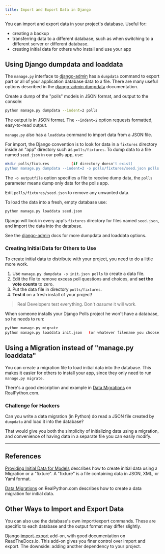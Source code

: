 ```yaml
---
title: Import and Export Data in Django 
---
```


You can import and export data in your project's database.
Useful for:

* creating a backup
* transferring data to a different database, such as when switching to a different server or different database.
* creating initial data for others who install and use your app

## Using Django dumpdata and loaddata

The `manage.py` interface to [django-admin][django-admin] has a `dumpdata` command to export part or all of your application database data to a file.  There are many useful options described in the [django-admin dumpdata][django-admin] documentation.

Create a dump of the "polls" models in JSON format, and output to the console:
```bash
python manage.py dumpdata --indent=2 polls
```
The output is in JSON format. The `--indent=2` option requests formatted, easy-to-read output.

`manage.py` also has a `loaddata` command to import data from a JSON file.

For import, the Django convention is to look for data in a `fixtures` directory inside an "app" directory such as `polls/fixtures`.
To dump data to a file named `seed.json` in our polls app, use:
```bash
mkdir polls/fixtures          (if directory doesn't exist)
python manage.py dumpdata --indent=2 -o polls/fixtures/seed.json polls
```
The `-o outputfile` option specifies a file to receive dump data, the `polls` parameter means dump only data for the polls app.

Edit `polls/fixtures/seed.json` to remove any unwanted data.

To load the data into a fresh, empty database use:
```bash
python manage.py loaddata seed.json
```
Django will look in every app's `fixtures` directory for files named `seed.json`, and import the data into the database.

See the [django-admin][django-admin] docs for more dumpdata and loaddata options.


### Creating Initial Data for Others to Use

To create initial data to distribute with your project, you need to
do a little more work.

1. Use `manage.py dumpdata -o init.json polls` to create a data file.
2. Edit the file to remove excess poll questions and choices, and **set the vote counts** to zero.
3. Put the data file in directory `polls/fixtures`.
4. **Test it** on a fresh install of your project!

> Real Developers test everything.  Don't *assume* it will work.

When someone installs your Django Polls project he won't have a database,
so he needs to run:
```bash
python manage.py migrate
python manage.py loaddata init.json   (or whatever filename you choose)
```

## Using a Migration instead of "manage.py loaddata"

You can create a migration file to load initial data into the database.
This makes it easier for others to install your app, since they
only need to run `manage.py migrate`.  

There's a good description and example in
[Data Migrations][data-migrations] on RealPython.com.

### Challenge for Hackers

Can you write a data migration (in Python) do read a JSON file
created by `dumpdata` and load it into the database?

That would give you both the simplicity of initializing data using a migration, 
and convenience of having data in a separate file you can easily modify.

---
## References

[Providing Initial Data for Models][django-initial-data] describes how to create initial data using a Migration or a "fixture". A "fixture" is a file containing data in JSON, XML, or Yaml format.

[Data Migrations][data-migrations] on RealPython.com describes how to create a data migration for initial data.
## Other Ways to Import and Export Data

You can also use the database's own import/export commands.
These are specific to each database and the output format may differ slightly.

Django [import-export](https://django-import-export.readthedocs.io/en/latest/index.html) add-on, with good documentation on ReadTheDocs.io.
This add-on gives you finer control over import and export.
The downside: adding another dependency to your project.

[django-initial-data]: https://docs.djangoproject.com/en/2.2/howto/initial-data/
[django-admin]: https://docs.djangoproject.com/en/2.2/ref/django-admin/
[data-migrations]: https://realpython.com/data-migrations/
